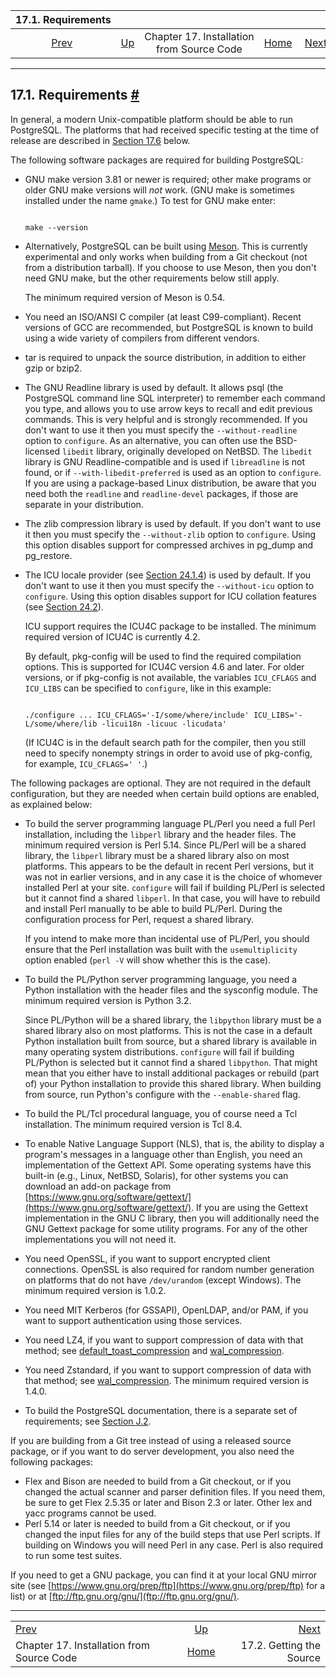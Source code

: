 
|                           17.1. Requirements                           |                                                                     |                                           |                                                       |                                                            |
| :--------------------------------------------------------------------: | :------------------------------------------------------------------ | :---------------------------------------: | ----------------------------------------------------: | ---------------------------------------------------------: |
| [Prev](installation.html "Chapter 17. Installation from Source Code")  | [Up](installation.html "Chapter 17. Installation from Source Code") | Chapter 17. Installation from Source Code | [Home](index.html "PostgreSQL 17devel Documentation") |  [Next](install-getsource.html "17.2. Getting the Source") |

***

## 17.1. Requirements [#](#INSTALL-REQUIREMENTS)

In general, a modern Unix-compatible platform should be able to run PostgreSQL. The platforms that had received specific testing at the time of release are described in [Section 17.6](supported-platforms.html "17.6. Supported Platforms") below.

The following software packages are required for building PostgreSQL:

* GNU make version 3.81 or newer is required; other make programs or older GNU make versions will *not* work. (GNU make is sometimes installed under the name `gmake`.) To test for GNU make enter:

    ```

    make --version
    ```

* Alternatively, PostgreSQL can be built using [Meson](https://mesonbuild.com/). This is currently experimental and only works when building from a Git checkout (not from a distribution tarball). If you choose to use Meson, then you don't need GNU make, but the other requirements below still apply.

    The minimum required version of Meson is 0.54.

* You need an ISO/ANSI C compiler (at least C99-compliant). Recent versions of GCC are recommended, but PostgreSQL is known to build using a wide variety of compilers from different vendors.

* tar is required to unpack the source distribution, in addition to either gzip or bzip2.

* The GNU Readline library is used by default. It allows psql (the PostgreSQL command line SQL interpreter) to remember each command you type, and allows you to use arrow keys to recall and edit previous commands. This is very helpful and is strongly recommended. If you don't want to use it then you must specify the `--without-readline` option to `configure`. As an alternative, you can often use the BSD-licensed `libedit` library, originally developed on NetBSD. The `libedit` library is GNU Readline-compatible and is used if `libreadline` is not found, or if `--with-libedit-preferred` is used as an option to `configure`. If you are using a package-based Linux distribution, be aware that you need both the `readline` and `readline-devel` packages, if those are separate in your distribution.

* The zlib compression library is used by default. If you don't want to use it then you must specify the `--without-zlib` option to `configure`. Using this option disables support for compressed archives in pg\_dump and pg\_restore.

* The ICU locale provider (see [Section 24.1.4](locale.html#LOCALE-PROVIDERS "24.1.4. Locale Providers")) is used by default. If you don't want to use it then you must specify the `--without-icu` option to `configure`. Using this option disables support for ICU collation features (see [Section 24.2](collation.html "24.2. Collation Support")).

    ICU support requires the ICU4C package to be installed. The minimum required version of ICU4C is currently 4.2.

    By default, pkg-config will be used to find the required compilation options. This is supported for ICU4C version 4.6 and later. For older versions, or if pkg-config is not available, the variables `ICU_CFLAGS` and `ICU_LIBS` can be specified to `configure`, like in this example:

    ```

    ./configure ... ICU_CFLAGS='-I/some/where/include' ICU_LIBS='-L/some/where/lib -licui18n -licuuc -licudata'
    ```

    (If ICU4C is in the default search path for the compiler, then you still need to specify nonempty strings in order to avoid use of pkg-config, for example, `ICU_CFLAGS=' '`.)

The following packages are optional. They are not required in the default configuration, but they are needed when certain build options are enabled, as explained below:

* To build the server programming language PL/Perl you need a full Perl installation, including the `libperl` library and the header files. The minimum required version is Perl 5.14. Since PL/Perl will be a shared library, the `libperl` library must be a shared library also on most platforms. This appears to be the default in recent Perl versions, but it was not in earlier versions, and in any case it is the choice of whomever installed Perl at your site. `configure` will fail if building PL/Perl is selected but it cannot find a shared `libperl`. In that case, you will have to rebuild and install Perl manually to be able to build PL/Perl. During the configuration process for Perl, request a shared library.

    If you intend to make more than incidental use of PL/Perl, you should ensure that the Perl installation was built with the `usemultiplicity` option enabled (`perl -V` will show whether this is the case).

* To build the PL/Python server programming language, you need a Python installation with the header files and the sysconfig module. The minimum required version is Python 3.2.

    Since PL/Python will be a shared library, the `libpython` library must be a shared library also on most platforms. This is not the case in a default Python installation built from source, but a shared library is available in many operating system distributions. `configure` will fail if building PL/Python is selected but it cannot find a shared `libpython`. That might mean that you either have to install additional packages or rebuild (part of) your Python installation to provide this shared library. When building from source, run Python's configure with the `--enable-shared` flag.

* To build the PL/Tcl procedural language, you of course need a Tcl installation. The minimum required version is Tcl 8.4.

* To enable Native Language Support (NLS), that is, the ability to display a program's messages in a language other than English, you need an implementation of the Gettext API. Some operating systems have this built-in (e.g., Linux, NetBSD, Solaris), for other systems you can download an add-on package from [https://www.gnu.org/software/gettext/](https://www.gnu.org/software/gettext/). If you are using the Gettext implementation in the GNU C library, then you will additionally need the GNU Gettext package for some utility programs. For any of the other implementations you will not need it.

* You need OpenSSL, if you want to support encrypted client connections. OpenSSL is also required for random number generation on platforms that do not have `/dev/urandom` (except Windows). The minimum required version is 1.0.2.

* You need MIT Kerberos (for GSSAPI), OpenLDAP, and/or PAM, if you want to support authentication using those services.

* You need LZ4, if you want to support compression of data with that method; see [default\_toast\_compression](runtime-config-client.html#GUC-DEFAULT-TOAST-COMPRESSION) and [wal\_compression](runtime-config-wal.html#GUC-WAL-COMPRESSION).

* You need Zstandard, if you want to support compression of data with that method; see [wal\_compression](runtime-config-wal.html#GUC-WAL-COMPRESSION). The minimum required version is 1.4.0.

* To build the PostgreSQL documentation, there is a separate set of requirements; see [Section J.2](docguide-toolsets.html "J.2. Tool Sets").

If you are building from a Git tree instead of using a released source package, or if you want to do server development, you also need the following packages:

* Flex and Bison are needed to build from a Git checkout, or if you changed the actual scanner and parser definition files. If you need them, be sure to get Flex 2.5.35 or later and Bison 2.3 or later. Other lex and yacc programs cannot be used.
* Perl 5.14 or later is needed to build from a Git checkout, or if you changed the input files for any of the build steps that use Perl scripts. If building on Windows you will need Perl in any case. Perl is also required to run some test suites.

If you need to get a GNU package, you can find it at your local GNU mirror site (see [https://www.gnu.org/prep/ftp](https://www.gnu.org/prep/ftp) for a list) or at [ftp://ftp.gnu.org/gnu/](ftp://ftp.gnu.org/gnu/).

***

|                                                                        |                                                                     |                                                            |
| :--------------------------------------------------------------------- | :-----------------------------------------------------------------: | ---------------------------------------------------------: |
| [Prev](installation.html "Chapter 17. Installation from Source Code")  | [Up](installation.html "Chapter 17. Installation from Source Code") |  [Next](install-getsource.html "17.2. Getting the Source") |
| Chapter 17. Installation from Source Code                              |        [Home](index.html "PostgreSQL 17devel Documentation")        |                                   17.2. Getting the Source |
